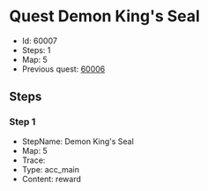 # Quest Demon King's Seal

- Id: 60007
- Steps: 1
- Map: 5
- Previous quest: [60006](60006.md)

## Steps

### Step 1
- StepName:  Demon King's Seal
- Map:  5
- Trace:  
- Type:  acc_main
- Content:  reward


